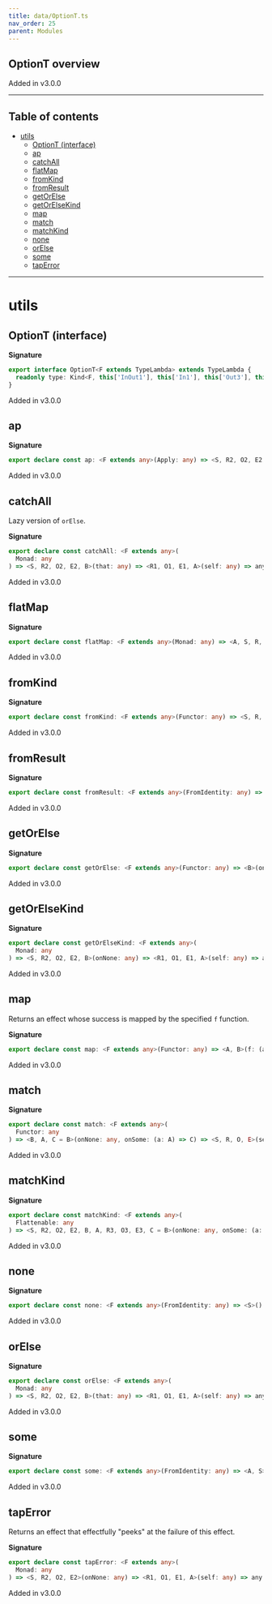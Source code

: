 ```yaml
---
title: data/OptionT.ts
nav_order: 25
parent: Modules
---
```


## OptionT overview

Added in v3.0.0

---

<h2 class="text-delta">Table of contents</h2>

- [utils](#utils)
  - [OptionT (interface)](#optiont-interface)
  - [ap](#ap)
  - [catchAll](#catchall)
  - [flatMap](#flatmap)
  - [fromKind](#fromkind)
  - [fromResult](#fromresult)
  - [getOrElse](#getorelse)
  - [getOrElseKind](#getorelsekind)
  - [map](#map)
  - [match](#match)
  - [matchKind](#matchkind)
  - [none](#none)
  - [orElse](#orelse)
  - [some](#some)
  - [tapError](#taperror)

---

# utils

## OptionT (interface)

**Signature**

```ts
export interface OptionT<F extends TypeLambda> extends TypeLambda {
  readonly type: Kind<F, this['InOut1'], this['In1'], this['Out3'], this['Out2'], Option<this['Out1']>>
}
```

Added in v3.0.0

## ap

**Signature**

```ts
export declare const ap: <F extends any>(Apply: any) => <S, R2, O2, E2, A>(fa: any) => <R1, O1, E1, B>(self: any) => any
```

Added in v3.0.0

## catchAll

Lazy version of `orElse`.

**Signature**

```ts
export declare const catchAll: <F extends any>(
  Monad: any
) => <S, R2, O2, E2, B>(that: any) => <R1, O1, E1, A>(self: any) => any
```

Added in v3.0.0

## flatMap

**Signature**

```ts
export declare const flatMap: <F extends any>(Monad: any) => <A, S, R, O, E, B>(f: (a: A) => any) => (self: any) => any
```

Added in v3.0.0

## fromKind

**Signature**

```ts
export declare const fromKind: <F extends any>(Functor: any) => <S, R, O, E, A>(self: any) => any
```

Added in v3.0.0

## fromResult

**Signature**

```ts
export declare const fromResult: <F extends any>(FromIdentity: any) => <A, S>(e: any) => any
```

Added in v3.0.0

## getOrElse

**Signature**

```ts
export declare const getOrElse: <F extends any>(Functor: any) => <B>(onNone: B) => <S, R, O, E, A>(self: any) => any
```

Added in v3.0.0

## getOrElseKind

**Signature**

```ts
export declare const getOrElseKind: <F extends any>(
  Monad: any
) => <S, R2, O2, E2, B>(onNone: any) => <R1, O1, E1, A>(self: any) => any
```

Added in v3.0.0

## map

Returns an effect whose success is mapped by the specified `f` function.

**Signature**

```ts
export declare const map: <F extends any>(Functor: any) => <A, B>(f: (a: A) => B) => <S, R, O, E>(self: any) => any
```

Added in v3.0.0

## match

**Signature**

```ts
export declare const match: <F extends any>(
  Functor: any
) => <B, A, C = B>(onNone: any, onSome: (a: A) => C) => <S, R, O, E>(self: any) => any
```

Added in v3.0.0

## matchKind

**Signature**

```ts
export declare const matchKind: <F extends any>(
  Flattenable: any
) => <S, R2, O2, E2, B, A, R3, O3, E3, C = B>(onNone: any, onSome: (a: A) => any) => <R1, O1, E1>(self: any) => any
```

Added in v3.0.0

## none

**Signature**

```ts
export declare const none: <F extends any>(FromIdentity: any) => <S>() => any
```

Added in v3.0.0

## orElse

**Signature**

```ts
export declare const orElse: <F extends any>(
  Monad: any
) => <S, R2, O2, E2, B>(that: any) => <R1, O1, E1, A>(self: any) => any
```

Added in v3.0.0

## some

**Signature**

```ts
export declare const some: <F extends any>(FromIdentity: any) => <A, S>(a: A) => any
```

Added in v3.0.0

## tapError

Returns an effect that effectfully "peeks" at the failure of this effect.

**Signature**

```ts
export declare const tapError: <F extends any>(
  Monad: any
) => <S, R2, O2, E2>(onNone: any) => <R1, O1, E1, A>(self: any) => any
```

Added in v3.0.0
